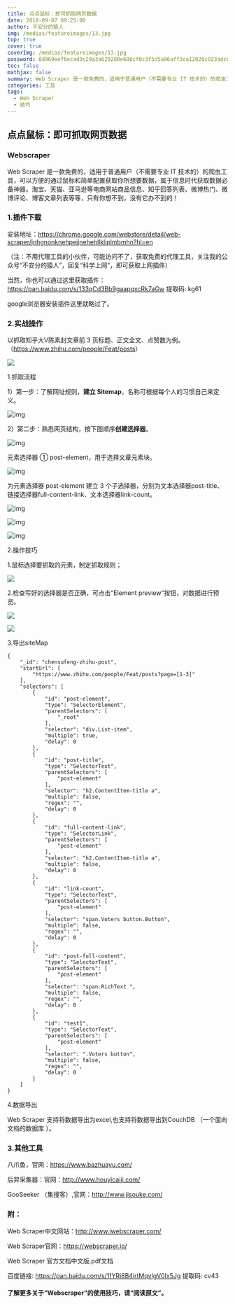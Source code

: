 ```yaml
---
title: 点点鼠标：即可抓取网页数据
date: 2018-09-07 09:25:00
author: 不安分的猿人
img: /medias/featureimages/13.jpg
top: true
cover: true
coverImg: /medias/featureimages/13.jpg
password: 8d969eef6ecad3c29a3a629280e686cf0c3f5d5a86aff3ca12020c923adc6c92
toc: false
mathjax: false
summary: Web Scraper 是一款免费的，适用于普通用户（不需要专业 IT 技术的）的爬虫工具，
categories: 工具
tags:
  - Web Scraper
  - 技巧
---
```


## 点点鼠标：即可抓取网页数据

### Webscraper

Web Scraper 是一款免费的，适用于普通用户（不需要专业 IT 技术的）的爬虫工具，可以方便的通过鼠标和简单配置获取你所想要数据，属于信息时代获取数据必备神器。淘宝、天猫、亚马逊等电商网站商品信息、知乎回答列表、微博热门、微博评论、博客文章列表等等，只有你想不到，没有它办不到的！ 

### 1.插件下载

安装地址：https://chrome.google.com/webstore/detail/web-scraper/jnhgnonknehpejjnehehllkliplmbmhn?hl=en

（注：不用代理工具的小伙伴，可能访问不了，获取免费的代理工具，关注我的公众号“不安分的猿人”，回复“科学上网”，即可获取上网插件）

当然，你也可以通过这里获取插件：<https://pan.baidu.com/s/133qCd3Bb9gaapqxcRk7aGw> 提取码: kg61  

google浏览器安装插件这里就略过了。

### 2.实战操作

以抓取知乎大V陈素封文章前 3 页标题、正文全文、点赞数为例。（<https://www.zhihu.com/people/Feat/posts>） 

![](https://img-blog.csdnimg.cn/20190515081021725.png)

1.抓取流程

1）第一步：了解网址规则，**建立 Sitemap**，名称可根据每个人的习惯自己来定义。

 ![img](https://img-blog.csdnimg.cn/20190515081328411.png)![点击并拖拽以移动](data:image/gif;base64,R0lGODlhAQABAPABAP///wAAACH5BAEKAAAALAAAAAABAAEAAAICRAEAOw==)

2）第二步：熟悉网页结构，按下图顺序**创建选择器**。

![img](https://img-blog.csdnimg.cn/20190515081153348.png)![点击并拖拽以移动](data:image/gif;base64,R0lGODlhAQABAPABAP///wAAACH5BAEKAAAALAAAAAABAAEAAAICRAEAOw==)

元素选择器 ① post-element，用于选择文章元素块。

![img](https://img-blog.csdnimg.cn/20190515081926403.png)![点击并拖拽以移动](data:image/gif;base64,R0lGODlhAQABAPABAP///wAAACH5BAEKAAAALAAAAAABAAEAAAICRAEAOw==)

为元素选择器 post-element 建立 3 个子选择器，分别为文本选择器post-title、链接选择器full-content-link、文本选择器link-count。

![img](https://img-blog.csdnimg.cn/2019051508154415.png)

![img](https://img-blog.csdnimg.cn/20190515081623275.png)![点击并拖拽以移动](data:image/gif;base64,R0lGODlhAQABAPABAP///wAAACH5BAEKAAAALAAAAAABAAEAAAICRAEAOw==)

![img](https://img-blog.csdnimg.cn/20190515081650177.png)

 2.操作技巧

  1.鼠标选择要抓取的元素，制定抓取规则；

![](https://ae01.alicdn.com/kf/HTB17wjjboKF3KVjSZFE760ExFXa3.png)

  2.检查写好的选择器是否正确，可点击“Element preview”按钮，对数据进行预览。

![](https://img1.yantuz.cn/upload/2019/06/5cf3ba03504c6.png)

![](https://img1.yantuz.cn/upload/2019/06/5cf3ba0383121.png)

3.导出siteMap

```
{
    "_id": "chensufeng-zhihu-post", 
    "startUrl": [
        "https://www.zhihu.com/people/Feat/posts?page=[1-3]"
    ], 
    "selectors": [
        {
            "id": "post-element", 
            "type": "SelectorElement", 
            "parentSelectors": [
                "_root"
            ], 
            "selector": "div.List-item", 
            "multiple": true, 
            "delay": 0
        }, 
        {
            "id": "post-title", 
            "type": "SelectorText", 
            "parentSelectors": [
                "post-element"
            ], 
            "selector": "h2.ContentItem-title a", 
            "multiple": false, 
            "regex": "", 
            "delay": 0
        }, 
        {
            "id": "full-content-link", 
            "type": "SelectorLink", 
            "parentSelectors": [
                "post-element"
            ], 
            "selector": "h2.ContentItem-title a", 
            "multiple": false, 
            "delay": 0
        }, 
        {
            "id": "link-count", 
            "type": "SelectorText", 
            "parentSelectors": [
                "post-element"
            ], 
            "selector": "span.Voters button.Button", 
            "multiple": false, 
            "regex": "", 
            "delay": 0
        }, 
        {
            "id": "post-full-content", 
            "type": "SelectorText", 
            "parentSelectors": [
                "post-element"
            ], 
            "selector": "span.RichText ", 
            "multiple": false, 
            "regex": "", 
            "delay": 0
        }, 
        {
            "id": "test1", 
            "type": "SelectorText", 
            "parentSelectors": [
                "post-element"
            ], 
            "selector": ".Voters button", 
            "multiple": false, 
            "regex": "", 
            "delay": 0
        }
    ]
}
```

4.数据导出

Web Scraper 支持将数据导出为excel,也支持将数据导出到CouchDB （一个面向文档的数据库 ）。



### 3.其他工具

八爪鱼，官网：https://www.bazhuayu.com/

后羿采集器：官网：http://www.houyicaiji.com/

GooSeeker （集搜客）,官网：http://www.jisouke.com/



### 附：

Web Scraper中文网站：http://www.iwebscraper.com/

Web Scraper官网：https://webscraper.io/

Web Scraper 官方文档中文版.pdf文档

百度链接: https://pan.baidu.com/s/1fYRi8B4irtMqvlgV0Ix5Jg 提取码: cv43 

#### 了解更多关于“Webscraper”的使用技巧，请“阅读原文”。